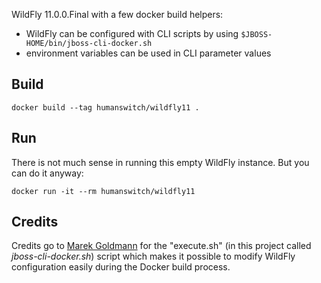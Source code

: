 WildFly 11.0.0.Final with a few docker build helpers:
- WildFly can be configured with CLI scripts by using `$JBOSS-HOME/bin/jboss-cli-docker.sh`
- environment variables can be used in CLI parameter values

## Build
```shell
docker build --tag humanswitch/wildfly11 .
```

## Run
There is not much sense in running this empty WildFly instance. But you can do it anyway:
```shell
docker run -it --rm humanswitch/wildfly11
```

## Credits
Credits go to [Marek Goldmann](https://github.com/goldmann/wildfly-docker-configuration) for the "execute<span></span>.sh" (in this project called _jboss-cli-docker<span></span>.sh_) script which makes it possible to modify WildFly configuration easily during the Docker build process.

